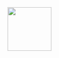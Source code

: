 <div id="header" align="center">
  <img src="https://media.giphy.com/media/xUA7bb3NUbyq1oJK7u/giphy.gif" width="100"/>
</div>

<!---
TheoGoesDev/TheoGoesDev is a ✨ special ✨ repository because its `README.md` (this file) appears on your GitHub profile.
You can click the Preview link to take a look at your changes.
--->
